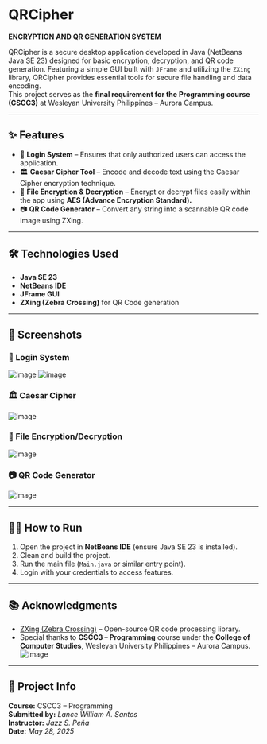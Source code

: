 # QRCipher
**ENCRYPTION AND QR GENERATION SYSTEM**

QRCipher is a secure desktop application developed in Java (NetBeans Java SE 23) designed for basic encryption, decryption, and QR code generation. Featuring a simple GUI built with `JFrame` and utilizing the `ZXing` library, QRCipher provides essential tools for secure file handling and data encoding.  
This project serves as the **final requirement for the Programming course (CSCC3)** at Wesleyan University Philippines – Aurora Campus.

---

## ✨ Features

- 🔐 **Login System** – Ensures that only authorized users can access the application.
- 🏛 **Caesar Cipher Tool** – Encode and decode text using the Caesar Cipher encryption technique.
- 📁 **File Encryption & Decryption** – Encrypt or decrypt files easily within the app using **AES (Advance Encryption Standard).**
- 📷 **QR Code Generator** – Convert any string into a scannable QR code image using ZXing.

---

## 🛠 Technologies Used

- **Java SE 23**
- **NetBeans IDE**
- **JFrame GUI**
- **ZXing (Zebra Crossing)** for QR Code generation

---

## 📸 Screenshots

### 🔑 Login System

![image](https://github.com/user-attachments/assets/17d738e4-b81c-4d65-ab8e-a16282d982a7)
![image](https://github.com/user-attachments/assets/d4cb1088-3ebd-48f8-9f6c-95a3a7af3708)


### 🏛 Caesar Cipher

![image](https://github.com/user-attachments/assets/19480bc6-b9d3-49b5-a697-dd20621f2cd6)


### 📁 File Encryption/Decryption

![image](https://github.com/user-attachments/assets/80a1d4ec-2bdd-4451-84ca-3cc30ddbab63)


### 📷 QR Code Generator

![image](https://github.com/user-attachments/assets/379a2155-7c98-4c3a-a4c0-51401809e405)


---

## 🧑‍💻 How to Run

1. Open the project in **NetBeans IDE** (ensure Java SE 23 is installed).
2. Clean and build the project.
3. Run the main file (`Main.java` or similar entry point).
4. Login with your credentials to access features.

---

## 📚 Acknowledgments

- [ZXing (Zebra Crossing)](https://github.com/zxing/zxing) – Open-source QR code processing library.
- Special thanks to **CSCC3 – Programming** course under the **College of Computer Studies**, Wesleyan University Philippines – Aurora Campus.
![image](https://github.com/user-attachments/assets/3ad9c6ef-40b4-407c-a99a-885e588a93d4)

---

## 📌 Project Info

**Course:** CSCC3 – Programming  
**Submitted by:** *Lance William A. Santos*  
**Instructor:** *Jazz S. Peña*  
**Date:** *May 28, 2025*
